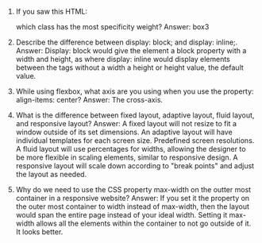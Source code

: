 1. If you saw this HTML: <div class="box box1 box2 box3"></div> which class has the most specificity weight?
    Answer: box3

1. Describe the difference between display: block; and display: inline;.
    Answer: Display: block would give the element a block property with a width and height, as where display: inline would display elements between the tags without a width a height or height value, the default value.

2. While using flexbox, what axis are you using when you use the property: align-items: center?
    Answer: The cross-axis.

3. What is the difference between fixed layout, adaptive layout, fluid layout, and responsive layout?
    Answer: A fixed layout will not resize to fit a window outside of its set dimensions.
        An adaptive layout will have individual templates for each screen size. Predefined screen resolutions.
        A fluid layout will use percentages for widths, allowing the designer to be more flexible in scaling elements, similar to responsive design.
        A responsive layout will scale down according to "break points" and adjust the layout as needed.

4. Why do we need to use the CSS property max-width on the outter most container in a responsive website?
    Answer: If you set it the property on the outer most container to width instead of max-width, then the layout would span the entire page instead of your ideal width. Setting it max-width allows all the elements within the container to not go outside of it. It looks better.
